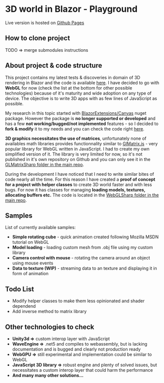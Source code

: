 # 3D world in Blazor - Playground

Live version is hosted on [Github Pages](https://dominiknita.github.io/Blazor3D-Playground/)

## How to clone project

TODO => merge submodules instructions

## About project & code structure


This project contains my latest tests & discoveries in domain of 3D rendering in Blazor and the code is available [here](https://github.com/DominikNITA/Blazor3D-Playground). I have decided to go with **WebGL** for now (check the list at the bottom for other possible technologies) because of it's maturity and wide adoption on any type of device. The objective is to write 3D apps with as few lines of JavaScript as possible.

My research in this topic started with [BlazorExtensions/Canvas](https://github.com/BlazorExtensions/Canvas) nuget package. However the package is **no longer supported or developed** and has a few **not working/bugged/not implemented** features - so I decided to **fork & modify** it to my needs and you can check the code right [here](https://github.com/DominikNITA/Canvas).

**3D graphics necessitates the use of matrices**, unfortunately none of availables math libraries provides functionnality similar to [GlMatrix.js](http://glmatrix.net/) - very popular library for WebGL written in JavaScript. I had to create my own simplified version of it. The library is very limited for now, so it's not published in it's own repository on Github and you can only see it in the [GLMatrixSharp folder in the main repo](https://github.com/DominikNITA/Blazor3D-Playground/tree/master/GLMatrixSharp).

During the development I have noticed that I need to write similar bites of code nearly all the time. For this reason I have created a **proof of concept for a project with helper classes** to create 3D world faster and with less bugs. For now it has classes for managing **loading models, textures, allocating buffers etc.** The code is located in the [WebGLSharp folder in the main repo](https://github.com/DominikNITA/Blazor3D-Playground/tree/master/WebGLSharp).


## Samples

List of currently available samples:

*   **Simple rotating cube** - quick animation created following Mozilla MSDN tutorial on WebGL
*   **Model loading** - loading custom mesh from .obj file using my custom library
*   **Camera control with mouse** - rotating the camera around an object using mouse events
*   **Data to texture (WIP)** - streaming data to an texture and displaying it in form of animation

## Todo List

*   Modify helper classes to make them less opinionated and shader dependend
*   Add inverse method to matrix library

## Other technologies to check

*   **Unity3d =>** custom interop layer with JavaScript
*   **WaveEngine =>** .net5 and compiles to webassembly, but is lacking documentation and is bugged and clearly not production ready
*   **WebGPU =>** still experimental and implementation could be similar to WebGL
*   **JavaScript 3D library =>** robust engine and plenty of solved issues, but necessitates a custom interop layer that could harm the performance
*   **And many many other solutions...**

